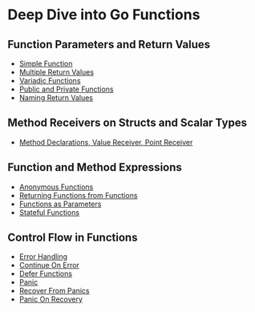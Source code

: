 # Deep Dive into Go Functions

## Function Parameters and Return Values

- [Simple Function](https://github.com/Fakorede/Learning-Golang/blob/master/go-functions/01-function-parameters-return-values/01-simple-function)
- [Multiple Return Values](https://github.com/Fakorede/Learning-Golang/tree/master/go-functions/01-function-parameters-return-values/02-multiple-return-values)
- [Variadic Functions](https://github.com/Fakorede/Learning-Golang/tree/master/go-functions/01-function-parameters-return-values/03-variadic-functions)
- [Public and Private Functions](https://github.com/Fakorede/Learning-Golang/tree/master/go-functions/01-function-parameters-return-values/04-public-private-functions)
- [Naming Return Values](https://github.com/Fakorede/Learning-Golang/tree/master/go-functions/01-function-parameters-return-values/05-naming-return-values)

## Method Receivers on Structs and Scalar Types

- [Method Declarations, Value Receiver, Point Receiver](https://github.com/Fakorede/Learning-Golang/tree/master/go-functions/02-method-receivers-on-struct-and-scalar-types/01-method-declarations)

## Function and Method Expressions

- [Anonymous Functions](https://github.com/Fakorede/Learning-Golang/tree/master/go-functions/03-function-and-method-expressions/01-anonymous-functions)
- [Returning Functions from Functions](https://github.com/Fakorede/Learning-Golang/tree/master/go-functions/03-function-and-method-expressions/02-returning-functions-from-functions)
- [Functions as Parameters](https://github.com/Fakorede/Learning-Golang/tree/master/go-functions/03-function-and-method-expressions/03-functions-as-parameters)
- [Stateful Functions](https://github.com/Fakorede/Learning-Golang/tree/master/go-functions/03-function-and-method-expressions/04-stateful-functions)

## Control Flow in Functions

- [Error Handling](https://github.com/Fakorede/Learning-Golang/tree/master/go-functions/04-control-flow-in-functions/01-error-handling)
- [Continue On Error]()
- [Defer Functions]()
- [Panic]()
- [Recover From Panics]()
- [Panic On Recovery]()
